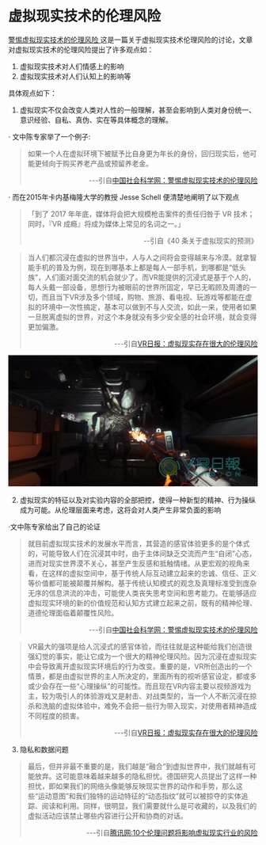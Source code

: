 # 虚拟现实技术的伦理风险

<a href="http://www.cssn.cn/zx/201607/t20160729_3140339_1.shtml">警惕虚拟现实技术的伦理风险 </a>这是一篇关于虚拟现实技术伦理风险的讨论，文章对虚拟现实技术的伦理风险提出了许多观点如：

1. 虚拟现实技术对人们情感上的影响
2. 虚拟现实技术对人们认知上的影响等

具体观点如下：<br/>
1. 虚拟现实不仅会改变人类对人性的一般理解，甚至会影响到人类对身份统一、意识经验、自私、真伪、实在等具体概念的理解。

·   文中陈专家举了一个例子:
<blockquote>
如果一个人在虚拟环境下被赋予比自身更为年长的身份，回归现实后，他可能更倾向于购买养老产品或预留养老金。
<p align = "right"> ---引自<a href="http://www.cssn.cn/zx/201607/t20160729_3140339_1.shtml">中国社会科学网：警惕虚拟现实技术的伦理风险 </a></p>
</blockquote>

·  而在2015年卡内基梅隆大学的教授 Jesse Schell 便清楚地阐明了以下观点
<blockquote>「到了 2017 年年底，媒体将会把大规模枪击案件的责任归咎于 VR 技术；同时，『VR 成瘾』将成为媒体上常见的名词之一。」
<p align = "right">--引自《40 条关于虚拟现实的预测》</p>
</blockquote>

<blockquote>
当人们都沉浸在虚拟的世界当中，人与人之间将会变得越来与冷漠。就拿智能手机的普及为例，现在到哪基本上都是每人一部手机，到哪都是“低头族”，人们面对面交流的机会就少了。而VR能提供的沉浸式是基于个人的，每人头戴一部设备，思想行为被眼前的世界所固定，早已无暇顾及周遭的一切，而且当下VR涉及多个领域，购物、旅游、看电视、玩游戏等都能在虚拟的环境中一次性搞定，基本可以做到不与人交流，如此一来，使用者如果一旦脱离虚拟的世界，对这个本身就没有多少安全感的社会环境，就会变得更加偏激。
<p align = "right"> ---引自<a href = "http://www.vrrb.cn/guandian/5259.html">VR日报：虚拟现实存在很大的伦理风险</a></p>
</blockquote>

![](images/vr0.jpg)

2. 虚拟现实的特征以及对实验内容的全部把控，使得一种新型的精神、行为操纵成为可能。从伦理层面来考虑，这将会对人类产生非常负面的影响

·文中陈专家给出了自己的论证
<blockquote>
就目前虚拟现实技术的发展水平而言，其营造的感官体验更多的是个体式的，可能导致人们在沉浸其中时，由于主体间缺乏交流而产生“自闭”心态，进而对现实世界漠不关心，甚至产生反感和抵触情绪。从更宏观的视角来看，在这样的虚拟空间中，基于传统人际互动建立起来的忠诚、信任、正义等价值都可能被颠覆并解构。基于传统认知模式的观念及真理标准受到庞杂无序的信息洪流的冲击，可能使人类丧失思考空间和思考能力。在能够适应虚拟现实环境的新的价值规范和认知方式建立起来之前，既有的精神伦理、道德伦理面临着颠覆性风险。
<p align = "right"> ---引自<a href="http://www.cssn.cn/zx/201607/t20160729_3140339_1.shtml">中国社会科学网：警惕虚拟现实技术的伦理风险 </a></p>
</blockquote>
<blockquote>
VR最大的强项是给人沉浸式的感官体验，而往往就是这种能给我们创造很强幻觉的事实，能让它成为一个很大的精神伦理风险。因为沉浸在虚拟现实中会导致离开虚拟现实环境后的行为改变。重要的是，VR所创造出的一个情景，都是由虚拟世界的主人所决定的，里面所有的视听感官设定，都或多或少会存在一些“心理操纵”的可能性。而且现在VR内容主要以视频游戏为主，较为吸引人的体验游戏又是射击、对战类型的，当一个人不断沉浸在掠杀和洗脑的虚拟体验中，难免不会把一些行为带入现实，对使用者精神造成不同程度的损害。
<p align = "right"> ---引自<a href = "http://www.vrrb.cn/guandian/5259.html">VR日报：虚拟现实存在很大的伦理风险</a></p>
</blockquote>

3. 隐私和数据问题

<blockquote>
最后，但并非最不重要的是，我们越是“融合”到虚拟世界中，我们就越有可能放弃。这可能意味着越来越多的隐私担忧。德国研究人员提出了这样一种担忧，即如果我们的网络头像能够反映现实世界的动作和手势，那么这些“运动意图”和我们独特的运动特征的“动态指纹”就可以被掠夺的实体追踪、阅读和利用。同样，很明显，我们需要就什么是可收藏的，以及我们的虚拟活动应该禁止哪些内容进行公开和协商的对话。
<p align = "right"> ---引自<a href = "https://xw.qq.com/cmsid/20180105A0MIYX">腾讯网:10个伦理问题将影响虚拟现实行业的风险</a></p>
</blockquote>
